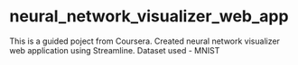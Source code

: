 # neural_network_visualizer_web_app
This is a guided poject from Coursera. Created neural network visualizer web application using Streamline. Dataset used - MNIST
